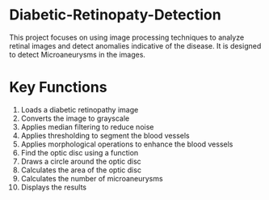 # Diabetic-Retinopaty-Detection
This project focuses on using image processing techniques to analyze retinal images and detect anomalies indicative of the disease. It is designed to detect Microaneurysms in the images.
# Key Functions
1.	Loads a diabetic retinopathy image
2.	Converts the image to grayscale
3.	Applies median filtering to reduce noise
4.	Applies thresholding to segment the blood vessels
5.	Applies morphological operations to enhance the blood vessels
6.	Find the optic disc using a function
7.	Draws a circle around the optic disc
8.	Calculates the area of the optic disc
9.	Calculates the number of microaneurysms
10.	Displays the results

